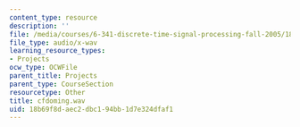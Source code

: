 ```yaml
---
content_type: resource
description: ''
file: /media/courses/6-341-discrete-time-signal-processing-fall-2005/18b69f8daec2dbc194bb1d7e324dfaf1_cfdoming.wav
file_type: audio/x-wav
learning_resource_types:
- Projects
ocw_type: OCWFile
parent_title: Projects
parent_type: CourseSection
resourcetype: Other
title: cfdoming.wav
uid: 18b69f8d-aec2-dbc1-94bb-1d7e324dfaf1
---
```

